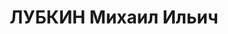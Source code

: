 ---
title: ЛУБКИН Михаил Ильич
description: 'Род. в 1901, Горьковская обл., Богородск-1, русский, обр.: начальное,
  ранее член ВКП(б). Проживал: Томск. 78-й артполк, пом.командира по материальному
  обеспечению

  Арестован 13.09.1937. Обв.: к-р военно-троцкистская организация. Приговор: 13.06.1938
  – ВМН. Расстрелян 13.06.1938.

  Реабилитирован 08.1957'
---